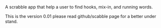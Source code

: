 A scrabble app that help a user to find hooks, mix-in, and running words.

This is the version 0.01
please read github/scabble page for a better under stand.
  
